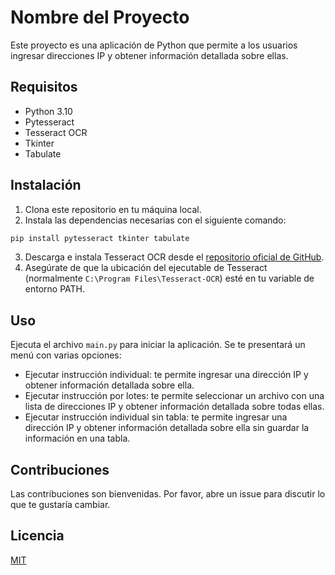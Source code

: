 # Nombre del Proyecto

Este proyecto es una aplicación de Python que permite a los usuarios ingresar direcciones IP y obtener información detallada sobre ellas.

## Requisitos

- Python 3.10
- Pytesseract
- Tesseract OCR
- Tkinter
- Tabulate

## Instalación

1. Clona este repositorio en tu máquina local.
2. Instala las dependencias necesarias con el siguiente comando:

```bash
pip install pytesseract tkinter tabulate
```

3. Descarga e instala Tesseract OCR desde el [repositorio oficial de GitHub](https://github.com/UB-Mannheim/tesseract/wiki).
4. Asegúrate de que la ubicación del ejecutable de Tesseract (normalmente `C:\Program Files\Tesseract-OCR`) esté en tu variable de entorno PATH.

## Uso

Ejecuta el archivo `main.py` para iniciar la aplicación. Se te presentará un menú con varias opciones:

- Ejecutar instrucción individual: te permite ingresar una dirección IP y obtener información detallada sobre ella.
- Ejecutar instrucción por lotes: te permite seleccionar un archivo con una lista de direcciones IP y obtener información detallada sobre todas ellas.
- Ejecutar instrucción individual sin tabla: te permite ingresar una dirección IP y obtener información detallada sobre ella sin guardar la información en una tabla.

## Contribuciones

Las contribuciones son bienvenidas. Por favor, abre un issue para discutir lo que te gustaría cambiar.

## Licencia

[MIT](https://choosealicense.com/licenses/mit/)